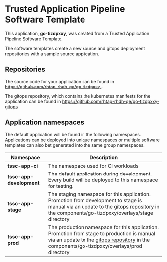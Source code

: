 # Trusted Application Pipeline Software Template

This application, **go-tizdpxxy**, was created from a Trusted Application Pipeline Software Template.

The software templates create a new source and gitops deployment repositories with a sample source application. 

## Repositories

The source code for your application can be found in [https://github.com/rhtap-rhdh-qe/go-tizdpxxy ](https://github.com/rhtap-rhdh-qe/go-tizdpxxy ).
 
The gitops repository, which contains the kubernetes manifests for the application can be found in 
[https://github.com/rhtap-rhdh-qe/go-tizdpxxy-gitops ](https://github.com/rhtap-rhdh-qe/go-tizdpxxy-gitops ) 

## Application namespaces 

The default application will be found in the following namespaces. Applications can be deployed into unique namespaces or multiple software templates can also bet generated into the same group namespaces.  

|  Namespace   |  Description   |  
| -------- | -------- |
| **tssc-app-ci** | The namespace used for CI workloads |
| **tssc-app-development** | The default application during development. Every build will be deployed to this namespace for testing. |
| **tssc-app-stage** | The staging namespace for this application. Promotion from development to stage is manual via an update to the [gitops repository](https://github.com/rhtap-rhdh-qe/go-tizdpxxy-gitops ) in the components/go-tizdpxxy/overlays/stage directory |
| **tssc-app-prod** | The production namespace for this application. Promotion from stage to production is manual via an update to the [gitops repository](https://github.com/rhtap-rhdh-qe/go-tizdpxxy-gitops ) in the components/go-tizdpxxy/overlays/prod directory |